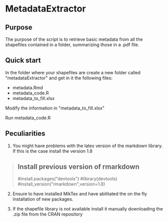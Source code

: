 # MetadataExtractor

## Purpose

The purpose of the script is to retrieve basic metadata from all the shapefiles contained 
in a folder, summarizing those in a .pdf file.

## Quick start

In the folder where your shapefiles are create a new folder called "metadataExtractor" and get in it the following files:
- metadata.Rmd
- metadata_code.R
- metadata_to_fill.xlsx

Modify  the information in "metadata_to_fill.xlsx"

Run metadata_code.R

## Peculiarities

1. You might have problems with the lates version of the markdown library.
If this is the case install the version 1.8

> ## Install previous version of rmarkdown
> #install.packages("devtools")
> #library(devtools)
> #install_version("rmarkdown",version=1.8)

2. Ensure to have installed MikTex and have abilitated the on the fly installation of new packages.

3. If the shapefile library is not available install it manually downloading the .zip file from the CRAN repository


